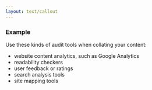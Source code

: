 ```yaml
---
layout: text/callout
---
```

### Example
Use these kinds of audit tools when collating your content:
  * website content analytics, such as Google Analytics
  * readability checkers
  * user feedback or ratings
  * search analysis tools
  * site mapping tools
